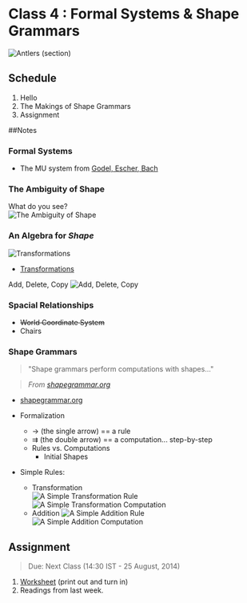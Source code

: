 # Class 4 : Formal Systems & Shape Grammars

![Antlers (section)](Content/GreekCross_0.png)

## Schedule

1. Hello
2. The Makings of Shape Grammars
3. Assignment

##Notes

### Formal Systems

* The MU system from [Godel, Escher, Bach](Content/TheMU-Puzzle.pdf)

### The Ambiguity of Shape

What do you see?  
![The Ambiguity of Shape](Content/sg_ambShapes.png)

### An Algebra for *Shape*

![Transformations](Content/transformations.png)
* [Transformations](http://www.coedu.usf.edu/main/departments/sped/PROPEL/documents/MicrosoftWord-Transformations.pdf)

Add, Delete, Copy
![Add, Delete, Copy](Content/addDeleteCopy.png)

### Spacial Relationships

* ~~World Coordinate System~~  
* Chairs

### Shape Grammars

> "Shape grammars perform computations with shapes..."  

> *From [shapegrammar.org](http://www.shapegrammar.org/intro.html)*

* [shapegrammar.org](http://www.shapegrammar.org/)


* Formalization
    * &#8594; (the single arrow) == a rule
    * &#8649; (the double arrow) == a computation... step-by-step
    * Rules vs. Computations
        * Initial Shapes
* Simple Rules:
    * Transformation  
    ![A Simple Transformation Rule](Content/sg_simpTransRule.png)
    ![A Simple Transformation Computation](Content/sg_simpTransComp.png)  
    * Addition
    ![A Simple Addition Rule](Content/sg_simpRule.png)  
    ![A Simple Addition Computation](Content/sg_simpComp.png)  

## Assignment

> Due: Next Class (14:30 IST - 25 August, 2014)

1. [Worksheet](Content/newMedia_worksheet0.pdf) (print out and turn in)
2. Readings from last week.
